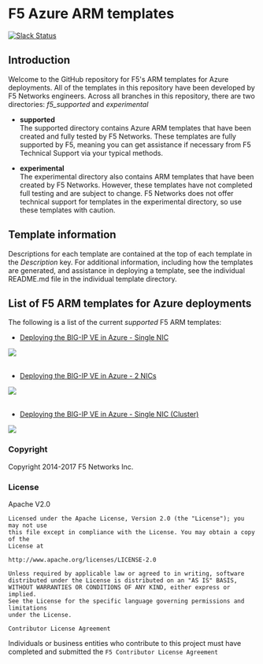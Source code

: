 # F5 Azure ARM templates
[![Slack Status](https://f5cloudsolutions.herokuapp.com/badge.svg)](https://f5cloudsolutions.herokuapp.com)

## Introduction

Welcome to the GitHub repository for F5's ARM templates for Azure deployments.  All of the templates in this repository have been developed by F5 Networks engineers. Across all branches in this repository, there are two directories: *f5_supported* and *experimental*

  - **supported**<br>
  The supported directory contains Azure ARM templates that have been created and fully tested by F5 Networks. These templates are fully supported by F5, meaning you can get assistance if necessary from F5 Technical Support via your typical methods.

  - **experimental**<br>
  The experimental directory also contains ARM templates that have been created by F5 Networks. However, these templates have not completed full testing and are subject to change. F5 Networks does not offer technical support for templates in the experimental directory, so use these templates with caution.

## Template information
Descriptions for each template are contained at the top of each template in the *Description* key.
For additional information, including how the templates are generated, and assistance in deploying a template, see the individual README.md file in the individual template directory.


## List of F5 ARM templates for Azure deployments
The following is a list of the current *supported* F5 ARM templates:
  - [Deploying the BIG-IP VE in Azure - Single NIC](https://github.com/F5Networks/f5-azure-arm-templates/tree/master/supported/standalone/1nic)<br>
  <a href="https://portal.azure.com/#create/Microsoft.Template/uri/https%3A%2F%2Fraw.githubusercontent.com%2FF5Networks%2Ff5-azure-arm-templates%2Fmaster%2Fsupported%2Fstandalone%2F1nic%2Fazuredeploy.json" target="_blank">
  <img src="http://azuredeploy.net/deploybutton.png"/></a><br><br>

  - [Deploying the BIG-IP VE in Azure - 2 NICs](https://github.com/F5Networks/f5-azure-arm-templates/tree/master/supported/standalone/2nic)<br>
  <a href="https://portal.azure.com/#create/Microsoft.Template/uri/https%3A%2F%2Fraw.githubusercontent.com%2FF5Networks%2Ff5-azure-arm-templates%2Fmaster%2Fsupported%2Fstandalone%2F2nic_limited%2Fazuredeploy.json" target="_blank">
  <img src="http://azuredeploy.net/deploybutton.png"/></a><br><br>

  - [Deploying the BIG-IP VE in Azure - Single NIC (Cluster)](https://github.com/F5Networks/f5-azure-arm-templates/tree/master/supported/cluster/1nic)<br>
  <a href="https://portal.azure.com/#create/Microsoft.Template/uri/https%3A%2F%2Fraw.githubusercontent.com%2FF5Networks%2Ff5-azure-arm-templates%2Fmaster%2Fsupported%2Fcluster%2F1nic%2Fazuredeploy.json" target="_blank">
  <img src="http://azuredeploy.net/deploybutton.png"/></a>


### Copyright

Copyright 2014-2017 F5 Networks Inc.


### License


Apache V2.0
~~~~~~~~~~~
Licensed under the Apache License, Version 2.0 (the "License"); you may not use
this file except in compliance with the License. You may obtain a copy of the
License at

http://www.apache.org/licenses/LICENSE-2.0

Unless required by applicable law or agreed to in writing, software
distributed under the License is distributed on an "AS IS" BASIS,
WITHOUT WARRANTIES OR CONDITIONS OF ANY KIND, either express or implied.
See the License for the specific language governing permissions and limitations
under the License.

Contributor License Agreement
~~~~~~~~~~~~~~~~~~~~~~~~~~~~~
Individuals or business entities who contribute to this project must have
completed and submitted the `F5 Contributor License Agreement`
